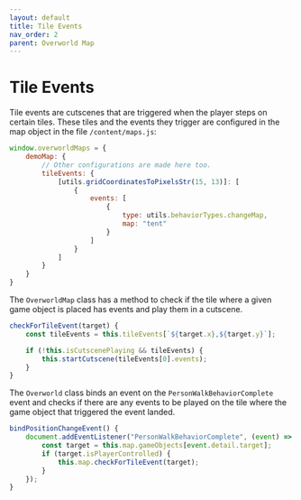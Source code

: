 ```yaml
---
layout: default
title: Tile Events
nav_order: 2
parent: Overworld Map
---
```


# Tile Events

Tile events are cutscenes that are triggered when the player steps on certain tiles. These tiles and the events they trigger are configured in the map object in the file `/content/maps.js`:

```js
window.overworldMaps = {
    demoMap: {
        // Other configurations are made here too.
        tileEvents: {
            [utils.gridCoordinatesToPixelsStr(15, 13)]: [
                {
                    events: [
                        {
                            type: utils.behaviorTypes.changeMap,
                            map: "tent"
                        }
                    ]
                }
            ]
        }
    }
}
```

The `OverworldMap` class has a method to check if the tile where a given game object is placed has events and play them in a cutscene.

```js
checkForTileEvent(target) {
    const tileEvents = this.tileEvents[`${target.x},${target.y}`];

    if (!this.isCutscenePlaying && tileEvents) {
        this.startCutscene(tileEvents[0].events);
    }
}
```

The `Overworld` class binds an event on the `PersonWalkBehaviorComplete` event and checks if there are any events to be played on the tile where the game object that triggered the event landed.

```js
bindPositionChangeEvent() {
    document.addEventListener("PersonWalkBehaviorComplete", (event) => {
        const target = this.map.gameObjects[event.detail.target];
        if (target.isPlayerControlled) {
            this.map.checkForTileEvent(target);
        }
    });
}
```
